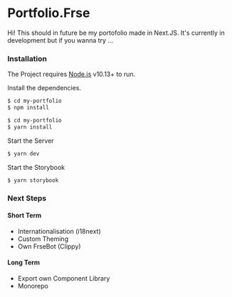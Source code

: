 # Portfolio.Frse

Hi! This should in future be my portofolio made in Next.JS. It's currently in development but if you wanna try ... 

### Installation

The Project requires [Node.js](https://nodejs.org/en/) v10.13+ to run.

Install the dependencies.

```sh
$ cd my-portfolio
$ npm install 
```
```sh
$ cd my-portfolio
$ yarn install
```

Start the Server 
```sh
$ yarn dev
```

Start the Storybook 
```sh
$ yarn storybook
```

### Next Steps 
#### Short Term
* Internationalisation (i18next)
* Custom Theming 
* Own FrseBot (Clippy)

#### Long Term
* Export own Component Library
* Monorepo